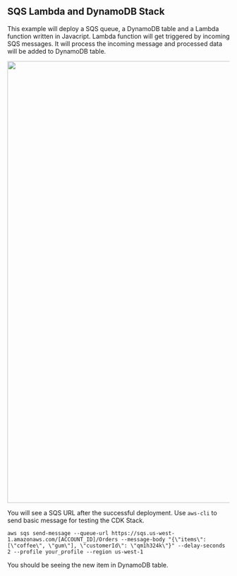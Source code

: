 ## SQS Lambda and DynamoDB Stack
This example will deploy a SQS queue, a DynamoDB table and a Lambda function written in Javacript. Lambda function will get triggered by incoming SQS messages. It will process the incoming message and processed data will be added to DynamoDB table.

<img src="../assets/sqs-lambda-dynamo.png" width="1000">

You will see a SQS URL after the successful deployment. Use `aws-cli` to send basic message for testing the CDK Stack.

```
aws sqs send-message --queue-url https://sqs.us-west-1.amazonaws.com/[ACCOUNT_ID]/Orders --message-body "{\"items\": [\"coffee\", \"gum\"], \"customerId\": \"qm1h324k\"}" --delay-seconds 2 --profile your_profile --region us-west-1
```

You should be seeing the new item in DynamoDB table.